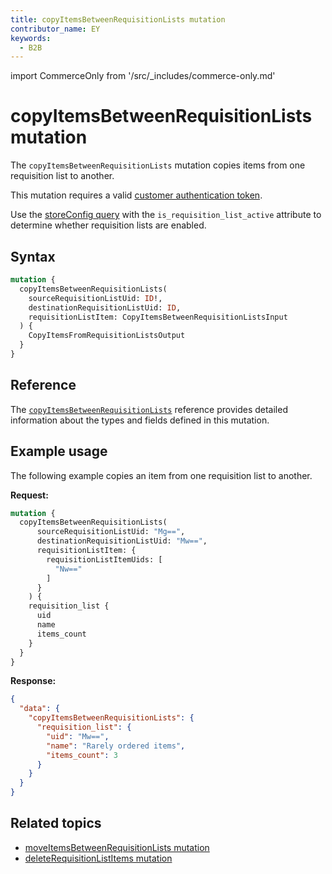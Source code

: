 ```yaml
---
title: copyItemsBetweenRequisitionLists mutation
contributor_name: EY
keywords:
  - B2B
---
```


import CommerceOnly from '/src/_includes/commerce-only.md'

<CommerceOnly />

# copyItemsBetweenRequisitionLists mutation

The `copyItemsBetweenRequisitionLists` mutation copies items from one requisition list to another.

This mutation requires a valid [customer authentication token](../../../customer/mutations/generate-token.md).

<InlineAlert variant="info" slots="text" />

Use the [storeConfig query](../../../../schema/store/queries/store-config.md) with the `is_requisition_list_active` attribute to determine whether requisition lists are enabled.

## Syntax

```graphql
mutation {
  copyItemsBetweenRequisitionLists(
    sourceRequisitionListUid: ID!,
    destinationRequisitionListUid: ID,
    requisitionListItem: CopyItemsBetweenRequisitionListsInput
  ) {
    CopyItemsFromRequisitionListsOutput
  }
}
```

## Reference

The [`copyItemsBetweenRequisitionLists`](https://developer.adobe.com/commerce/webapi/graphql-api/index.html#mutation-copyItemsBetweenRequisitionLists) reference provides detailed information about the types and fields defined in this mutation.

## Example usage

The following example copies an item from one requisition list to another.

**Request:**

``` graphql
mutation {
  copyItemsBetweenRequisitionLists(
      sourceRequisitionListUid: "Mg==",
      destinationRequisitionListUid: "Mw==",
      requisitionListItem: {
        requisitionListItemUids: [
          "Nw=="
        ]
      }
    ) {
    requisition_list {
      uid
      name
      items_count
    }
  }
}
```

**Response:**

``` json
{
  "data": {
    "copyItemsBetweenRequisitionLists": {
      "requisition_list": {
        "uid": "Mw==",
        "name": "Rarely ordered items",
        "items_count": 3
      }
    }
  }
}
```

## Related topics

*  [moveItemsBetweenRequisitionLists mutation](move-items.md)
*  [deleteRequisitionListItems mutation](delete.md)
